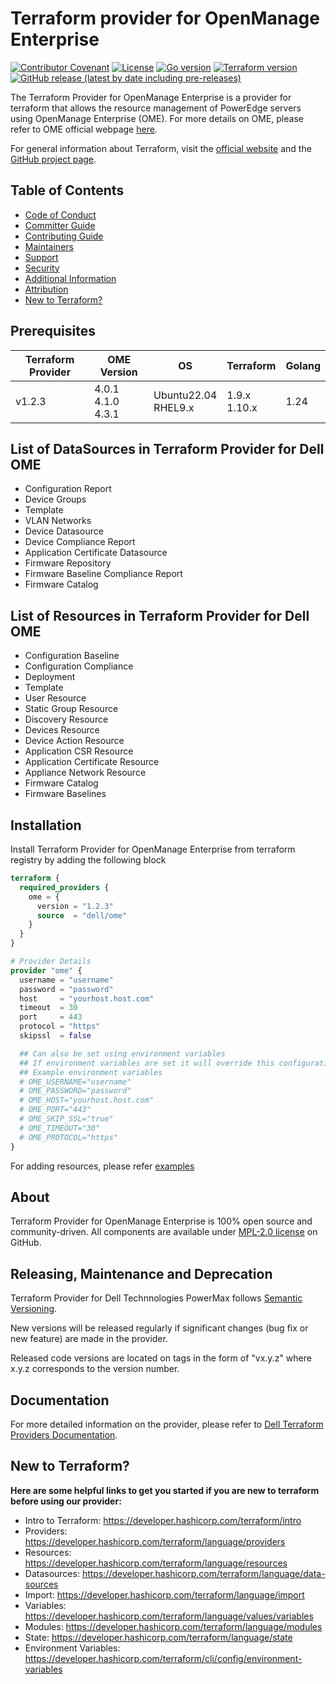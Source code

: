 <!--
Copyright (c) 2024-2025 Dell Inc., or its subsidiaries. All Rights Reserved.

Licensed under the Mozilla Public License Version 2.0 (the "License");
you may not use this file except in compliance with the License.
You may obtain a copy of the License at

    http://mozilla.org/MPL/2.0/


Unless required by applicable law or agreed to in writing, software
distributed under the License is distributed on an "AS IS" BASIS,
WITHOUT WARRANTIES OR CONDITIONS OF ANY KIND, either express or implied.
See the License for the specific language governing permissions and
limitations under the License.
-->

# Terraform provider for OpenManage Enterprise

[![Contributor Covenant](https://img.shields.io/badge/Contributor%20Covenant-v2.1%20adopted-ff69b4.svg)](https://github.com/dell/terraform-provider-ome/blob/main/about/CODE_OF_CONDUCT.md)
[![License](https://img.shields.io/github/license/dell/terraform-provider-ome)](https://github.com/dell/terraform-provider-ome/blob/main/LICENSE)
[![Go version](https://img.shields.io/badge/go-1.20+-blue.svg)](https://go.dev/dl/)
[![Terraform version](https://img.shields.io/badge/terraform-1.4+-blue.svg)](https://www.terraform.io/downloads)
[![GitHub release (latest by date including pre-releases)](https://img.shields.io/github/v/release/dell/terraform-provider-ome?include_prereleases&label=latest&style=flat-square)](https://github.com/dell/terraform-provider-ome/releases)


The Terraform Provider for OpenManage Enterprise is a provider for terraform that allows the resource management of PowerEdge servers using OpenManage Enterprise (OME). For more details on OME, please refer to OME official webpage [here][ome-website].

For general information about Terraform, visit the [official website][tf-website] and the [GitHub project page][tf-github].

[tf-website]: https://terraform.io
[tf-github]: https://github.com/hashicorp/terraform
[ome-website]:  https://www.dell.com/support/kbdoc/en-in/000175879/support-for-openmanage-enterprise?lang=en



## Table of Contents

  * [Code of Conduct](https://github.com/dell/terraform-provider-ome/blob/main/about/CODE_OF_CONDUCT.md)
  * [Committer Guide](https://github.com/dell/terraform-provider-ome/blob/main/about/COMMITTER_GUIDE.md)
  * [Contributing Guide](https://github.com/dell/terraform-provider-ome/blob/main/about/CONTRIBUTING.md)
  * [Maintainers](https://github.com/dell/terraform-provider-ome/blob/main/about/MAINTAINERS.md)
  * [Support](https://github.com/dell/terraform-provider-ome/blob/main/about/SUPPORT.md)
  * [Security](https://github.com/dell/terraform-provider-ome/blob/main/about/SECURITY.md)
  * [Additional Information](https://github.com/dell/terraform-provider-ome/blob/main/about/ADDITIONAL_INFORMATION.md)
  * [Attribution](https://github.com/dell/terraform-provider-ome/blob/main/about/ATTRIBUTION.md)
  * [New to Terraform?](#new-to-terraform)

## Prerequisites
 | **Terraform Provider** | **OME Version** | **OS** | **Terraform** | **Golang** |
 |------------------------|-----------------|--------|---------------|------------|
 | v1.2.3 | 4.0.1 <br> 4.1.0 <br> 4.3.1 | Ubuntu22.04 <br> RHEL9.x | 1.9.x <br> 1.10.x <br> | 1.24


## List of DataSources in Terraform Provider for Dell OME
  * Configuration Report
  * Device Groups
  * Template
  * VLAN Networks
  * Device Datasource
  * Device Compliance Report
  * Application Certificate Datasource
  * Firmware Repository
  * Firmware Baseline Compliance Report
  * Firmware Catalog
  

## List of Resources in Terraform Provider for Dell OME
  * Configuration Baseline
  * Configuration Compliance
  * Deployment
  * Template
  * User Resource
  * Static Group Resource
  * Discovery Resource
  * Devices Resource
  * Device Action Resource
  * Application CSR Resource
  * Application Certificate Resource
  * Appliance Network Resource
  * Firmware Catalog
  * Firmware Baselines

## Installation
Install Terraform Provider for OpenManage Enterprise from terraform registry by adding the following block
```terraform
terraform {
  required_providers {
    ome = {
      version = "1.2.3"
      source  = "dell/ome"
    }
  }
}

# Provider Details
provider "ome" {
  username = "username"
  password = "password"
  host     = "yourhost.host.com"
  timeout  = 30
  port     = 443
  protocol = "https"
  skipssl  = false

  ## Can also be set using environment variables
  ## If environment variables are set it will override this configuration
  ## Example environment variables
  # OME_USERNAME="username"
  # OME_PASSWORD="password"
  # OME_HOST="yourhost.host.com"
  # OME_PORT="443"
  # OME_SKIP_SSL="true"
  # OME_TIMEOUT="30"
  # OME_PROTOCOL="https"
}

````
For adding resources, please refer [examples](https://github.com/dell/terraform-provider-ome/blob/main/docs)

## About
Terraform Provider for OpenManage Enterprise is 100% open source and community-driven. All components are available under [MPL-2.0 license](https://www.mozilla.org/en-US/MPL/2.0/) on GitHub.

## Releasing, Maintenance and Deprecation

Terraform Provider for Dell Technnologies PowerMax follows [Semantic Versioning](https://semver.org/).

New versions will be released regularly if significant changes (bug fix or new feature) are made in the provider.

Released code versions are located on tags in the form of "vx.y.z" where x.y.z corresponds to the version number.

## Documentation
For more detailed information on the provider, please refer to [Dell Terraform Providers Documentation](https://dell.github.io/terraform-docs/).

## New to Terraform?
**Here are some helpful links to get you started if you are new to terraform before using our provider:**

- Intro to Terraform: https://developer.hashicorp.com/terraform/intro 
- Providers: https://developer.hashicorp.com/terraform/language/providers 
- Resources: https://developer.hashicorp.com/terraform/language/resources
- Datasources: https://developer.hashicorp.com/terraform/language/data-sources
- Import: https://developer.hashicorp.com/terraform/language/import
- Variables: https://developer.hashicorp.com/terraform/language/values/variables
- Modules: https://developer.hashicorp.com/terraform/language/modules
- State: https://developer.hashicorp.com/terraform/language/state
- Environment Variables: https://developer.hashicorp.com/terraform/cli/config/environment-variables 
